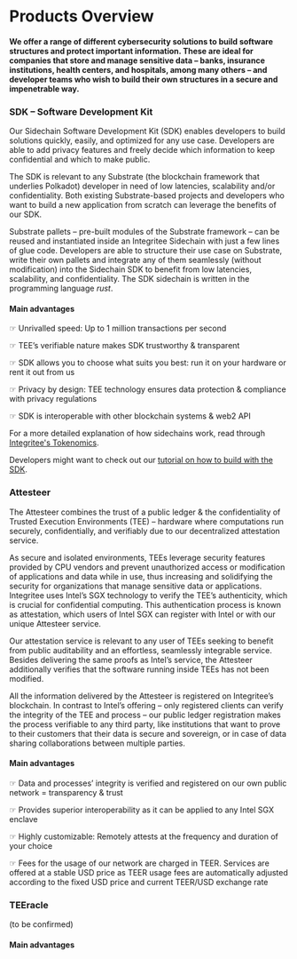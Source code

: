 # Products Overview

#### We offer a range of different cybersecurity solutions to build software structures and protect important information. These are ideal for companies that store and manage sensitive data – banks, insurance institutions, health centers, and hospitals, among many others – and developer teams who wish to build their own structures in a secure and impenetrable way.

### SDK – Software Development Kit

Our Sidechain Software Development Kit (SDK) enables developers to build solutions quickly, easily, and optimized for any use case. Developers are able to add privacy features and freely decide which information to keep confidential and which to make public.​

The SDK is relevant to any Substrate (the blockchain framework that underlies Polkadot) developer in need of low latencies, scalability and/or confidentiality. Both existing Substrate-based projects and developers who want to build a new application from scratch can leverage the benefits of our SDK.​

Substrate pallets – pre-built modules of the Substrate framework – can be reused and instantiated inside an Integritee Sidechain with just a few lines of glue code. Developers are able to structure their use case on Substrate, write their own pallets and integrate any of them seamlessly (without modification) into the Sidechain SDK to benefit from low latencies, scalability, and confidentiality. The SDK sidechain is written in the programming language _rust_.​

#### Main advantages

☞ Unrivalled speed: Up to 1 million transactions per second​

☞ TEE’s verifiable nature makes SDK trustworthy & transparent

☞ SDK allows you to choose what suits you best: run it on your hardware or rent it out from us​

☞ Privacy by design: TEE technology ensures data protection & compliance with privacy regulations​

☞ SDK is interoperable with other blockchain systems & web2 API​



For a more detailed explanation of how sidechains work, read through [Integritee's Tokenomics](https://uploads-ssl.webflow.com/60c21bdfde439ba700ea5c56/60e6b16b0d252defda72fe07\_Integritee%20AG%20Token%20Economics\_2021.pdf).

Developers might want to check out our [tutorial on how to build with the SDK](https://www.youtube.com/watch?v=yHlSUevPvH0\&list=PLp0\_ueXY\_enX6S5sogeo7GHD1BXTLj5Xr\&index=33).

### Attesteer

The Attesteer combines the trust of a public ledger & the confidentiality of Trusted Execution Environments (TEE) – hardware where computations run securely, confidentially, and verifiably due to our decentralized attestation service.&#x20;

As secure and isolated environments, TEEs leverage security features provided by CPU vendors and prevent unauthorized access or modification of applications and data while in use, thus increasing and solidifying the security for organizations that manage sensitive data or applications. Integritee uses Intel’s SGX technology to verify the TEE’s authenticity, which is crucial for confidential computing. This authentication process is known as attestation, which users of Intel SGX can register with Intel or with our unique Attesteer service.​

Our attestation service is relevant to any user of TEEs seeking to benefit from public auditability and an effortless, seamlessly integrable service. Besides delivering the same proofs as Intel’s service, the Attesteer additionally verifies that the software running inside TEEs has not been modified.

All the information delivered by the Attesteer is registered on Integritee’s blockchain. In contrast to Intel’s offering – only registered clients can verify the integrity of the TEE and process – our public ledger registration makes the process verifiable to any third party, like institutions that want to prove to their customers that their data is secure and sovereign, or in case of data sharing collaborations between multiple parties.

#### Main advantages

☞ Data and processes’ integrity is verified and registered on our own public network = transparency & trust​

☞ Provides superior interoperability as it can be applied to any Intel SGX enclave​

☞ Highly customizable: Remotely attests at the frequency and duration of your choice​

☞ Fees for the usage of our network are charged in TEER. Services are offered at a stable USD price as TEER usage fees are automatically adjusted according to the fixed USD price and current TEER/USD exchange rate​

### TEEracle

(to be confirmed)

#### Main advantages
